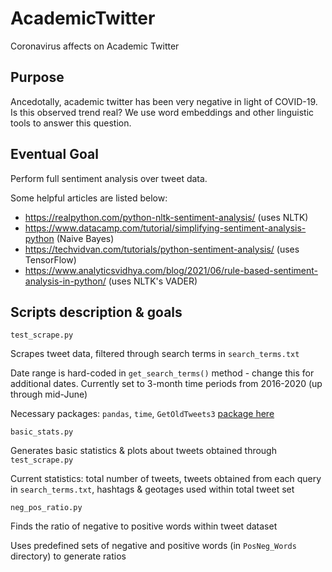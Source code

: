 # AcademicTwitter
Coronavirus affects on Academic Twitter 

## Purpose
Ancedotally, academic twitter has been very negative in light of COVID-19. Is this observed trend real? We use word embeddings and other linguistic tools to answer this question.

## Eventual Goal

Perform full sentiment analysis over tweet data.

Some helpful articles are listed below:
- https://realpython.com/python-nltk-sentiment-analysis/ (uses NLTK)
- https://www.datacamp.com/tutorial/simplifying-sentiment-analysis-python (Naive Bayes)
- https://techvidvan.com/tutorials/python-sentiment-analysis/ (uses TensorFlow)
- https://www.analyticsvidhya.com/blog/2021/06/rule-based-sentiment-analysis-in-python/ (uses NLTK's VADER)

## Scripts description & goals

```
test_scrape.py
```

Scrapes tweet data, filtered through search terms in `search_terms.txt`

Date range is hard-coded in `get_search_terms()` method - change this for additional dates. Currently set to 3-month time periods from 2016-2020 (up through mid-June)

Necessary packages: `pandas`, `time`, `GetOldTweets3` [package here](https://pypi.org/project/GetOldTweets3/)

```
basic_stats.py
```

Generates basic statistics & plots about tweets obtained through `test_scrape.py`

Current statistics: total number of tweets, tweets obtained from each query in `search_terms.txt`, hashtags & geotages used within total tweet set

``` 
neg_pos_ratio.py
```

Finds the ratio of negative to positive words within tweet dataset

Uses predefined sets of negative and positive words (in `PosNeg_Words` directory) to generate ratios
